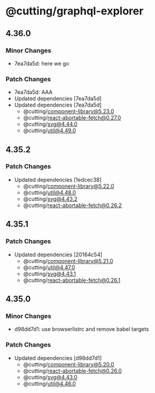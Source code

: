 # @cutting/graphql-explorer

## 4.36.0

### Minor Changes

- 7ea7da5d: here we go

### Patch Changes

- 7ea7da5d: AAA
- Updated dependencies [7ea7da5d]
- Updated dependencies [7ea7da5d]
  - @cutting/component-library@5.23.0
  - @cutting/react-abortable-fetch@0.27.0
  - @cutting/svg@4.44.0
  - @cutting/util@4.49.0

## 4.35.2

### Patch Changes

- Updated dependencies [1edcec38]
  - @cutting/component-library@5.22.0
  - @cutting/util@4.48.0
  - @cutting/svg@4.43.2
  - @cutting/react-abortable-fetch@0.26.2

## 4.35.1

### Patch Changes

- Updated dependencies [20164c54]
  - @cutting/component-library@5.21.0
  - @cutting/util@4.47.0
  - @cutting/svg@4.43.1
  - @cutting/react-abortable-fetch@0.26.1

## 4.35.0

### Minor Changes

- d98dd7d1: use browserlistrc and remove babel targets

### Patch Changes

- Updated dependencies [d98dd7d1]
  - @cutting/component-library@5.20.0
  - @cutting/react-abortable-fetch@0.26.0
  - @cutting/svg@4.43.0
  - @cutting/util@4.46.0
